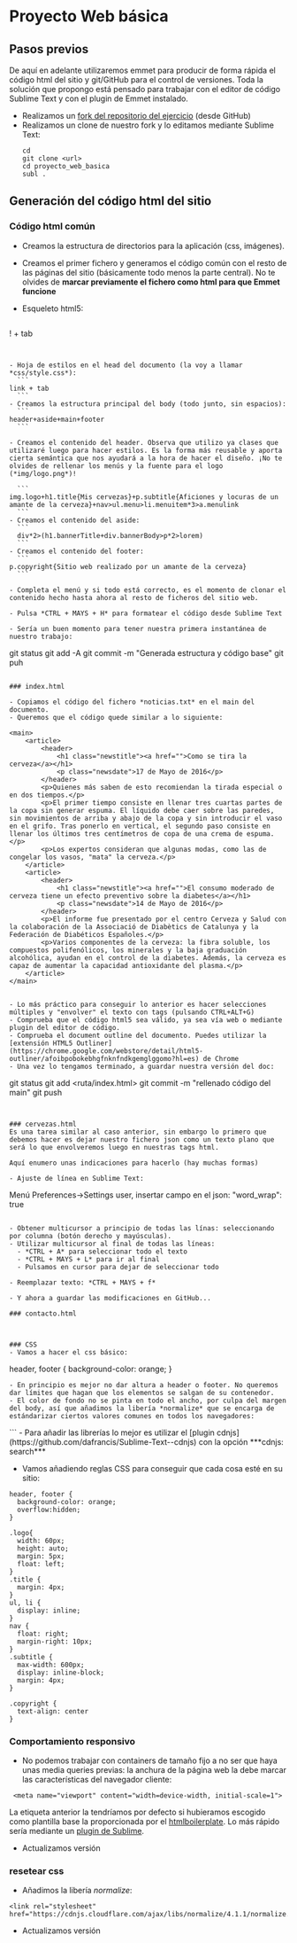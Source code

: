 # Proyecto Web básica


## Pasos previos
De aquí en adelante utilizaremos emmet para producir de forma rápida el código html del sitio y git/GitHub para el control de versiones. Toda la solución que propongo está pensado para trabajar con el editor de código Sublime Text y con el plugin de Emmet instalado.

- Realizamos un [fork del repositorio del ejercicio](https://github.com/juanda99/proyecto_web_basica) (desde GitHub)
- Realizamos un clone de nuestro fork y lo editamos mediante Sublime Text:
  ```
  cd
  git clone <url>
  cd proyecto_web_basica
  subl .
  ```

## Generación del código html del sitio


### Código html común
- Creamos la estructura de directorios para la aplicación (css, imágenes).
- Creamos el primer fichero y generamos el código común con el resto de las páginas del sitio (básicamente todo menos la parte central). No te olvides de **marcar previamente el fichero como html para que Emmet funcione**
- Esqueleto html5:

  ```
! + tab
  ```


- Hoja de estilos en el head del documento (la voy a llamar *css/style.css*):
    ```
  link + tab
    ```
- Creamos la estructura principal del body (todo junto, sin espacios):
    ```
header+aside+main+footer
    ```

- Creamos el contenido del header. Observa que utilizo ya clases que utilizaré luego para hacer estilos. Es la forma más reusable y aporta cierta semántica que nos ayudará a la hora de hacer el diseño. ¡No te olvides de rellenar los menús y la fuente para el logo (*img/logo.png*)!

    ```
img.logo+h1.title{Mis cervezas}+p.subtitle{Aficiones y locuras de un amante de la cerveza}+nav>ul.menu>li.menuitem*3>a.menulink
    ```
- Creamos el contenido del aside:
    ```
    div*2>(h1.bannerTitle+div.bannerBody>p*2>lorem) 
    ```
- Creamos el contenido del footer:
    ```
p.copyright{Sitio web realizado por un amante de la cerveza}
    ```

- Completa el menú y si todo está correcto, es el momento de clonar el contenido hecho hasta ahora al resto de ficheros del sitio web. 

- Pulsa *CTRL + MAYS + H* para formatear el código desde Sublime Text

- Sería un buen momento para tener nuestra primera instantánea de nuestro trabajo:
  
  ```
  git status
  git add -A
  git commit -m "Generada estructura y código base"
  git puh
  ```

### index.html

- Copiamos el código del fichero *noticias.txt* en el main del documento.
- Queremos que el código quede similar a lo siguiente:

```
    <main>
        <article>
            <header>
                <h1 class="newstitle"><a href="">Como se tira la cerveza</a></h1>
                <p class="newsdate">17 de Mayo de 2016</p>
            </header>
            <p>Quienes más saben de esto recomiendan la tirada especial o en dos tiempos.</p>
            <p>El primer tiempo consiste en llenar tres cuartas partes de la copa sin generar espuma. El líquido debe caer sobre las paredes, sin movimientos de arriba y abajo de la copa y sin introducir el vaso en el grifo. Tras ponerlo en vertical, el segundo paso consiste en llenar los últimos tres centímetros de copa de una crema de espuma.</p>
            <p>Los expertos consideran que algunas modas, como las de congelar los vasos, "mata" la cerveza.</p>
        </article>
        <article>
            <header>
                <h1 class="newstitle"><a href="">El consumo moderado de cerveza tiene un efecto preventivo sobre la diabetes</a></h1>
                <p class="newsdate">14 de Mayo de 2016</p>
            </header>
            <p>El informe fue presentado por el centro Cerveza y Salud con la colaboración de la Associació de Diabètics de Catalunya y la Federación de Diabéticos Españoles.</p>
            <p>Varios componentes de la cerveza: la fibra soluble, los compuestos polifenólicos, los minerales y la baja graduación alcohólica, ayudan en el control de la diabetes. Además, la cerveza es capaz de aumentar la capacidad antioxidante del plasma.</p>
        </article>
    </main>
```

- Lo más práctico para conseguir lo anterior es hacer selecciones múltiples y "envolver" el texto con tags (pulsando CTRL+ALT+G)
- Comprueba que el código html5 sea válido, ya sea vía web o mediante plugin del editor de código. 
- Comprueba el document outline del documento. Puedes utilizar la [extensión HTML5 Outliner](https://chrome.google.com/webstore/detail/html5-outliner/afoibpobokebhgfnknfndkgemglggomo?hl=es) de Chrome
- Una vez lo tengamos terminado, a guardar nuestra versión del doc:
```
git status
git add <ruta/index.html>
git commit -m "rellenado código del main"
git push
```


### cervezas.html
Es una tarea similar al caso anterior, sin embargo lo primero que debemos hacer es dejar nuestro fichero json como un texto plano que será lo que envolveremos luego en nuestras tags html.

Aquí enumero unas indicaciones para hacerlo (hay muchas formas)

- Ajuste de línea en Sublime Text:
  ```
  Menú Preferences->Settings user, insertar campo en el json: 
    "word_wrap": true
  ```

  - Obtener multicursor a principio de todas las línas: seleccionando por columna (botón derecho y mayúsculas).
- Utilizar multicursor al final de todas las líneas:
    - *CTRL + A* para seleccionar todo el texto
    - *CTRL + MAYS + L* para ir al final
    - Pulsamos en cursor para dejar de seleccionar todo
   
- Reemplazar texto: *CTRL + MAYS + f*

- Y ahora a guardar las modificaciones en GitHub...

### contacto.html



### CSS
- Vamos a hacer el css básico:
```
header, footer {
  background-color: orange;
}
```
- En principio es mejor no dar altura a header o footer. No queremos dar límites que hagan que los elementos se salgan de su contenedor.
- El color de fondo no se pinta en todo el ancho, por culpa del margen del body, así que añadimos la libería *normalize* que se encarga de estándarizar ciertos valores comunes en todos los navegadores:

```
<link rel="stylesheet" href="https://cdnjs.cloudflare.com/ajax/libs/normalize/4.1.1/normalize.css">
```
- Para añadir las librerías lo mejor es utilizar el [plugin cdnjs](https://github.com/dafrancis/Sublime-Text--cdnjs) con la opción ***cdnjs: search***

- Vamos añadiendo reglas CSS para conseguir que cada cosa esté en su sitio:

```
header, footer {
  background-color: orange;
  overflow:hidden;
}

.logo{
  width: 60px;
  height: auto;
  margin: 5px;
  float: left;
}
.title {
  margin: 4px;
}
ul, li {
  display: inline;
}
nav {
  float: right;
  margin-right: 10px;
}
.subtitle {
  max-width: 600px;
  display: inline-block;
  margin: 4px;
}

.copyright {
  text-align: center
}
```


### Comportamiento responsivo
- No podemos trabajar con containers de tamaño fijo a no ser que haya unas media queries previas: la anchura de la página web la debe marcar las características del navegador cliente:
```
 <meta name="viewport" content="width=device-width, initial-scale=1">
 ```
 La etiqueta anterior la tendríamos por defecto si hubieramos escogido como plantilla base la proporcionada por el [htmlboilerplate](https://html5boilerplate.com/). Lo más rápido sería mediante un [plugin de Sublime](https://packagecontrol.io/packages/HTML%20Boilerplate).
 
 - Actualizamos versión
 
### resetear css 
- Añadimos la libería *normalize*:
```
<link rel="stylesheet" href="https://cdnjs.cloudflare.com/ajax/libs/normalize/4.1.1/normalize.css">
```
- Actualizamos versión

